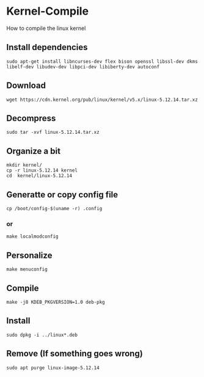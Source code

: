 # Kernel-Compile
How to compile the linux kernel 

## Install dependencies
	sudo apt-get install libncurses-dev flex bison openssl libssl-dev dkms libelf-dev libudev-dev libpci-dev libiberty-dev autoconf

## Download
	wget https://cdn.kernel.org/pub/linux/kernel/v5.x/linux-5.12.14.tar.xz

## Decompress
	sudo tar -xvf linux-5.12.14.tar.xz

## Organize a bit
	mkdir kernel/
	cp -r linux-5.12.14 kernel  
	cd  kernel/linux-5.12.14

## Generatte or copy config file
	cp /boot/config-$(uname -r) .config
### or
	make localmodconfig

## Personalize
	make menuconfig

## Compile 
	make -j8 KDEB_PKGVERSION=1.0 deb-pkg

## Install
	sudo dpkg -i ../linux*.deb

## Remove (If something goes wrong)
	sudo apt purge linux-image-5.12.14
